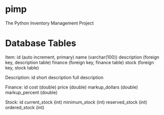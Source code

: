 # pimp
The Python Inventory Management Project

# Database Tables
Item:
 id (auto increment, primary)
 name (varchar(100))
 description (foreign key, description table)
 finance (foreign key, finance table)
 stock (foreign key, stock table)

Description:
 id
 short description
 full description

Finance:
 id
 cost (double)
 price (double)
 markup_dollars (double)
 markup_percent (double)

Stock:
 id
 current_stock (int)
 minimum_stock (int)
 reserved_stock (int)
 ordered_stock (int)
